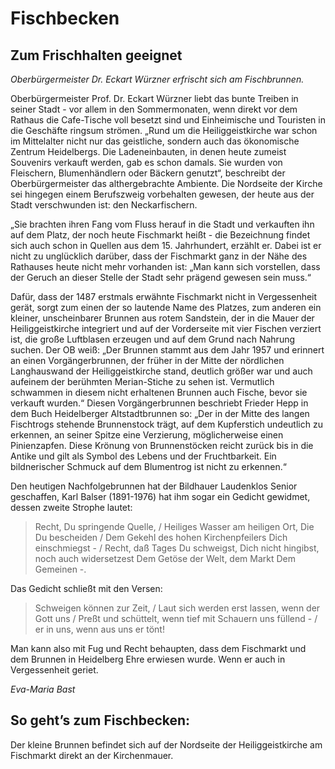 # Fischbecken

## Zum Frischhalten geeignet

*Oberbürgermeister Dr. Eckart Würzner erfrischt sich am Fischbrunnen.*

Oberbürgermeister Prof. Dr. Eckart Würzner liebt das bunte Treiben in seiner Stadt - vor allem in den Sommermonaten, wenn direkt vor dem Rathaus die Cafe-Tische voll besetzt sind und Einheimische und Touristen in die Geschäfte ringsum strömen. „Rund um die Heiliggeistkirche war schon im Mittelalter nicht nur das geistliche, sondern auch das ökonomische Zentrum Heidelbergs. Die Ladeneinbauten, in denen heute zumeist Souvenirs verkauft werden, gab es schon damals. Sie wurden von Fleischern, Blumenhändlern oder Bäckern genutzt“, beschreibt der Oberbürgermeister das althergebrachte Ambiente. Die Nordseite der Kirche sei hingegen einem Berufszweig vorbehalten gewesen, der heute aus der Stadt verschwunden ist: den Neckarfischern.

„Sie brachten ihren Fang vom Fluss herauf in die Stadt und verkauften ihn auf dem Platz, der noch heute Fischmarkt heißt - die Bezeichnung findet sich auch schon in Quellen aus dem 15. Jahrhundert, erzählt er. Dabei ist er nicht zu unglücklich darüber, dass der Fischmarkt ganz in der Nähe des Rathauses heute nicht mehr vorhanden ist: „Man kann sich vorstellen, dass der Geruch an dieser Stelle der Stadt sehr prägend gewesen sein muss.“

Dafür, dass der 1487 erstmals erwähnte Fischmarkt nicht in Vergessenheit gerät, sorgt zum einen der so lautende Name des Platzes, zum anderen ein kleiner, unscheinbarer Brunnen aus rotem Sandstein, der in die Mauer der Heiliggeistkirche integriert und auf der Vorderseite mit vier Fischen verziert ist, die große Luftblasen erzeugen und auf dem Grund nach Nahrung suchen. Der OB weiß: „Der Brunnen stammt aus dem Jahr 1957 und erinnert an einen Vorgängerbrunnen, der früher in der Mitte der nördlichen Langhauswand der Heiliggeistkirche stand, deutlich größer war und auch aufeinem der berühmten Merian-Stiche zu sehen ist. Vermutlich schwammen in diesem nicht erhaltenen Brunnen auch Fische, bevor sie verkauft wurden.“ Diesen Vorgängerbrunnen beschriebt Frieder Hepp in dem Buch Heidelberger Altstadtbrunnen so: „Der in der Mitte des langen Fischtrogs stehende Brunnenstock trägt, auf dem Kupferstich undeutlich zu erkennen, an seiner Spitze eine Verzierung, möglicherweise einen Pinienzapfen. Diese Krönung von Brunnenstöcken reicht zurück bis in die Antike und gilt als Symbol des Lebens und der Fruchtbarkeit. Ein bildnerischer Schmuck auf dem Blumentrog ist nicht zu erkennen.“

Den heutigen Nachfolgebrunnen hat der Bildhauer Laudenklos Senior geschaffen, Karl Balser (1891-1976) hat ihm sogar ein Gedicht gewidmet, dessen zweite Strophe lautet:

> Recht, Du springende Quelle, / Heiliges Wasser am heiligen Ort,
> Die Du bescheiden / Dem Gekehl des hohen Kirchenpfeilers
> Dich einschmiegst - / Recht, daß Tages Du schweigst,
> Dich nicht hingibst, noch auch widersetzest
> Dem Getöse der Welt, dem Markt
> Dem Gemeinen -.

Das Gedicht schließt mit den Versen:

> Schweigen können zur Zeit, / Laut sich werden erst lassen,
> wenn der Gott uns / Preßt und schüttelt, wenn
> tief mit Schauern uns füllend - / er in uns, wenn aus uns er tönt!

Man kann also mit Fug und Recht behaupten, dass dem Fischmarkt und dem Brunnen in Heidelberg Ehre erwiesen wurde. Wenn er auch in Vergessenheit geriet.

*Eva-Maria Bast*

## So geht’s zum Fischbecken:

Der kleine Brunnen befindet sich auf der Nordseite der Heiliggeistkirche am Fischmarkt direkt an der Kirchenmauer. 
